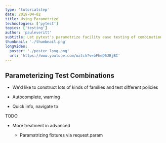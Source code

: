 ```yaml
---
type: 'tutorialstep'
date: 2019-04-02
title: Using Parametrize
technologies: ['pytest']
topics: ['testing']
author: 'pauleveritt'
subtitle: Let pytest's parametrize facility ease testing of combinations of scenarios.
thumbnail: './thumbnail.png'
longVideo:
  poster: './poster_long.png'
  url: 'https://www.youtube.com/watch?v=bFheD5JBjBI'
---
```



Parameterizing Test Combinations
--------------------------------

- We'd like to construct lots of kinds of families and test
  different policies

- Autocomplete, warning

- Quick info, navigate to

TODO

- More treatment in advanced

    - Paramatrizing fixtures via request.param

